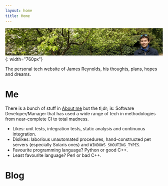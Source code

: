 ```yaml
---
layout: home
title: Home
---
```


![About](/assets/about.png){: width="760px"}

The personal tech website of James Reynolds, his thoughts, plans, hopes and dreams.

# Me

There is a bunch of stuff in [About me](/about.html) but the tl;dr; is: Software Developer/Manager that has used a wide range of tech in methodologies from near-complete CI to total madness.

* Likes: unit tests, integration tests, static analysis and continuous integration.
* Dislikes: laborious unautomated procedures, hand-constructed pet servers (especially Solaris ones) and `WINDOWS_SHOUTING_TYPES`.
* Favourite programming language? Python or good C++.
* Least favourite language? Perl or bad C++.


# Blog
